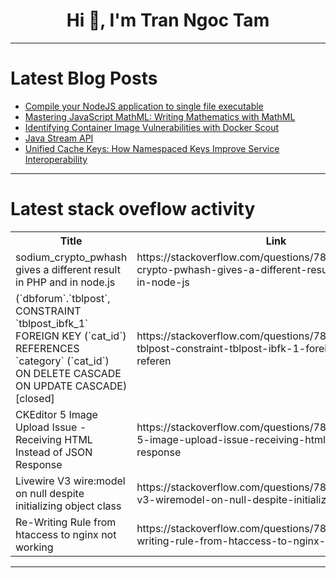 <h1 align="center">Hi 👋, I'm Tran Ngoc Tam</h1>

---

# Latest Blog Posts 
<!-- BLOG-POST-LIST:START -->
- [Compile your NodeJS application to single file executable](https://dev.to/sudospace/compile-your-nodejs-application-to-single-file-executable-5aoe)
- [Mastering JavaScript MathML: Writing Mathematics with MathML](https://dev.to/dharamgfx/mastering-javascript-mathml-writing-mathematics-with-mathml-1fll)
- [Identifying Container Image Vulnerabilities with Docker Scout](https://dev.to/plutov/identifying-container-image-vulnerabilities-with-docker-scout-503o)
- [Java Stream API](https://dev.to/abhishek999/java-stream-api-lh2)
- [Unified Cache Keys: How Namespaced Keys Improve Service Interoperability](https://dev.to/plutov/unified-cache-keys-how-namespaced-keys-improve-service-interoperability-2p2c)
<!-- BLOG-POST-LIST:END -->

---

# Latest stack oveflow activity
<table>
  <tr><th>Title</th><th>Link</th></tr>
  <!-- STACKOVERFLOW:START --><tr><td>sodium_crypto_pwhash gives a different result in PHP and in node.js</td><td>https://stackoverflow.com/questions/78598661/sodium-crypto-pwhash-gives-a-different-result-in-php-and-in-node-js</td></tr><tr><td>&lpar;`dbforum`.`tblpost`, CONSTRAINT `tblpost_ibfk_1` FOREIGN KEY &lpar;`cat_id`&rpar; REFERENCES `category` &lpar;`cat_id`&rpar; ON DELETE CASCADE ON UPDATE CASCADE&rpar; [closed]</td><td>https://stackoverflow.com/questions/78598599/dbforum-tblpost-constraint-tblpost-ibfk-1-foreign-key-cat-id-referen</td></tr><tr><td>CKEditor 5 Image Upload Issue - Receiving HTML Instead of JSON Response</td><td>https://stackoverflow.com/questions/78598514/ckeditor-5-image-upload-issue-receiving-html-instead-of-json-response</td></tr><tr><td>Livewire V3 wire:model on null despite initializing object class</td><td>https://stackoverflow.com/questions/78598461/livewire-v3-wiremodel-on-null-despite-initializing-object-class</td></tr><tr><td>Re-Writing Rule from htaccess to nginx not working</td><td>https://stackoverflow.com/questions/78598364/re-writing-rule-from-htaccess-to-nginx-not-working</td></tr><!-- STACKOVERFLOW:END -->
</table>

---


